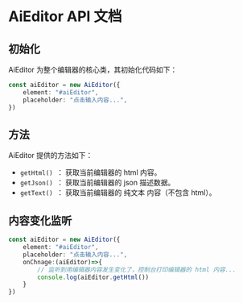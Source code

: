# AiEditor API 文档

## 初始化

AiEditor 为整个编辑器的核心类，其初始化代码如下：

```typescript
const aiEditor = new AiEditor({
    element: "#aiEditor",
    placeholder: "点击输入内容...",
})
```

## 方法

AiEditor 提供的方法如下：

- `getHtml() `： 获取当前编辑器的 html 内容。
- `getJson() `： 获取当前编辑器的 json 描述数据。
- `getText() `： 获取当前编辑器的 纯文本 内容（不包含 html）。

## 内容变化监听

```typescript
const aiEditor = new AiEditor({
    element: "#aiEditor",
    placeholder: "点击输入内容...",
    onChnage:(aiEditor)=>{
        // 监听到用编辑器内容发生变化了，控制台打印编辑器的 html 内容...
        console.log(aiEditor.getHtml())
    }
})
```